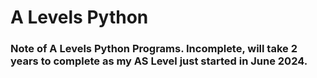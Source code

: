 # A Levels Python
### Note of A Levels Python Programs. Incomplete, will take 2 years to complete as my AS Level just started in June 2024.